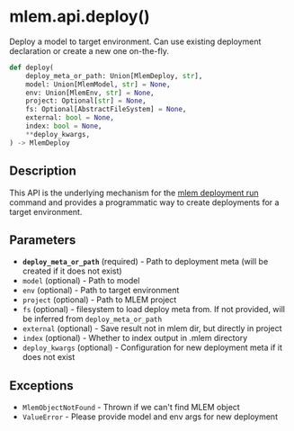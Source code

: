 # mlem.api.deploy()

Deploy a model to target environment. Can use existing deployment declaration or
create a new one on-the-fly.

```py
def deploy(
    deploy_meta_or_path: Union[MlemDeploy, str],
    model: Union[MlemModel, str] = None,
    env: Union[MlemEnv, str] = None,
    project: Optional[str] = None,
    fs: Optional[AbstractFileSystem] = None,
    external: bool = None,
    index: bool = None,
    **deploy_kwargs,
) -> MlemDeploy
```

[//]: # '### Usage:'
[//]: #
[//]: # '```py'
[//]: # 'from mlem.api import deploy'
[//]: #
[//]: # '#TODO'
[//]: # '```'

## Description

This API is the underlying mechanism for the
[mlem deployment run](/doc/command-reference/deployment/run) command and
provides a programmatic way to create deployments for a target environment.

## Parameters

- **`deploy_meta_or_path`** (required) - Path to deployment meta (will be
  created if it does not exist)
- `model` (optional) - Path to model
- `env` (optional) - Path to target environment
- `project` (optional) - Path to MLEM project
- `fs` (optional) - filesystem to load deploy meta from. If not provided, will
  be inferred from `deploy_meta_or_path`
- `external` (optional) - Save result not in mlem dir, but directly in project
- `index` (optional) - Whether to index output in .mlem directory
- `deploy_kwargs` (optional) - Configuration for new deployment meta if it does
  not exist

## Exceptions

- `MlemObjectNotFound` - Thrown if we can't find MLEM object
- `ValueError` - Please provide model and env args for new deployment

[//]: # '## Examples'
[//]: #
[//]: # '```py'
[//]: # 'from mlem.api import deploy'
[//]: #
[//]: # '#TODO'
[//]: # '```'
